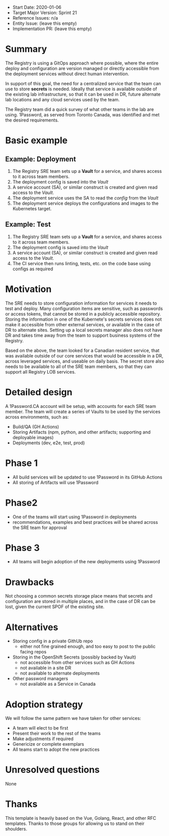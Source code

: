 - Start Date: 2020-01-06
- Target Major Version: Sprint 21
- Reference Issues: n/a
- Entity Issue: (leave this empty)
- Implementation PR: (leave this empty)

# Summary

The Registry is using a GitOps approach where possible, where the entire deploy and configuration are version managed or directly accessible from the deployment services without direct human intervention.

In support of this goal, the need for a centralized service that the team can use to store **secrets** is needed. Ideally that service is available outside of the existing lab infrastructure, so that it can be used in DR, future alternate lab locations and any cloud services used by the team.

The Registry team did a quick survey of what other teams in the lab are using. 1Password, as served from Toronto Canada, was identified and met the desired requirements.

# Basic example

## Example: Deployment
1. The Registry SRE team sets up a **Vault** for a service, and shares access to it across team members.
1. The deployment config is saved into the _Vault_
1. A service account (SA), or similar construct is created and given read access to the _Vault_.
1. The deployment service uses the SA to read the _config_ from the _Vault_
1. The deployment service deploys the configurations and images to the Kubernetes target.

## Example: Test
1. The Registry SRE team sets up a **Vault** for a service, and shares access to it across team members.
1. The deployment config is saved into the _Vault_
1. A service account (SA), or similar construct is created and given read access to the _Vault_.
1. The CI service then runs linting, tests, etc. on the code base using configs as required

# Motivation

The SRE needs to store configuration information for services it needs to test and deploy. Many configuration items are sensitive, such as passwords or access tokens, that cannot be stored in a publicly accessible repository. Storing the information in one of the Kubernete's secrets services does not make it accessible from other external services, or available in the case of DR to alternate sites. Setting up a local secrets manager also does not have DR and takes time away from the team to support business systems of the Registry.

Based on the above, the team looked for a Canadian resident service, that was available outside of our core services that would be accessible in a DR, across leveraged services, and useable on daily basis. The secret store also needs to be available to all of the SRE team members, so that they can support all Registry LOB services.

# Detailed design

A 1Password.CA account will be setup, with accounts for each SRE team member.
The team will create a series of Vaults to be used by the services across environments, such as:
- Build/QA (GH Actions)
- Storing Artifacts (npm, python, and other artifacts; supporting and deployable images)
- Deployments (dev, e2e, test, prod)

# Phase 1
- All build services will be updated to use 1Password in its GitHub Actions
- All storing of Artifacts will use 1Password

# Phase2
- One of the teams will start using 1Password in deployments
- recommendations, examples and best practices will be shared across the SRE team for approval

# Phase 3
- All teams will begin adoption of the new deployments using 1Password

# Drawbacks

Not choosing a common secrets storage place means that secrets and configuration are stored in multiple places, and in the case of DR can be lost, given the current SPOF of the existing site.

# Alternatives

- Storing config in a private GithUb repo
  - either not fine grained enough, and too easy to post to the public facing repos
- Storing in the OpenShift Secrets (possibly backed by Vault)
  - not accessible from other services such as GH Actions
  - not available in a site DR
  - not available to alternate deployments
- Other password managers
  - not available as a Service in Canada

# Adoption strategy

We will follow the same pattern we have taken for other services:
- A team will elect to be first
- Present their work to the rest of the teams
- Make adjustments if required
- Genericize or complete exemplars
- All teams start to adopt the new practices

# Unresolved questions

None

# Thanks

This template is heavily based on the Vue, Golang, React, and other RFC templates. Thanks to those groups for allowing us to stand on their shoulders.
